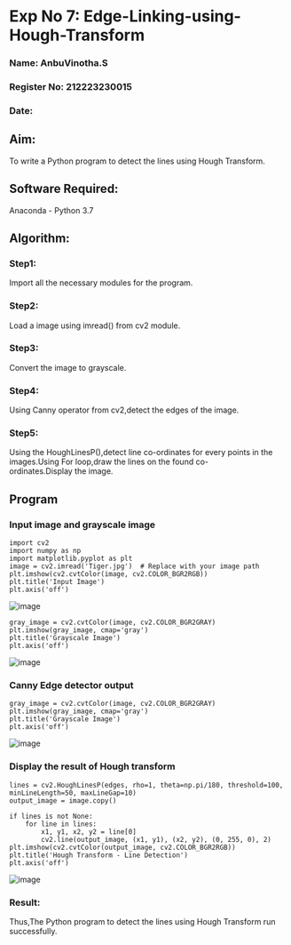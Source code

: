 # Exp No 7: Edge-Linking-using-Hough-Transform

### Name: AnbuVinotha.S
### Register No: 212223230015
### Date:

## Aim:
To write a Python program to detect the lines using Hough Transform.

## Software Required:
Anaconda - Python 3.7

## Algorithm:
### Step1:

Import all the necessary modules for the program.
### Step2:

Load a image using imread() from cv2 module.
### Step3:

Convert the image to grayscale.
### Step4:

Using Canny operator from cv2,detect the edges of the image.
### Step5:

Using the HoughLinesP(),detect line co-ordinates for every points in the images.Using For loop,draw the lines on the found co-ordinates.Display the image.
## Program 

### Input image and grayscale image
```
import cv2
import numpy as np
import matplotlib.pyplot as plt
image = cv2.imread('Tiger.jpg')  # Replace with your image path
plt.imshow(cv2.cvtColor(image, cv2.COLOR_BGR2RGB))
plt.title('Input Image')
plt.axis('off')
```
![image](https://github.com/user-attachments/assets/63908ad0-c747-46d6-bb48-9341105b5f9f)
```
gray_image = cv2.cvtColor(image, cv2.COLOR_BGR2GRAY)
plt.imshow(gray_image, cmap='gray')
plt.title('Grayscale Image')
plt.axis('off')
```
![image](https://github.com/user-attachments/assets/d6104654-0a64-4d5f-aae7-869b272c3c18)

### Canny Edge detector output
```
gray_image = cv2.cvtColor(image, cv2.COLOR_BGR2GRAY)
plt.imshow(gray_image, cmap='gray')
plt.title('Grayscale Image')
plt.axis('off')
```
![image](https://github.com/user-attachments/assets/fcf50a07-34ff-4713-bde0-7a53e24e7ab2)


### Display the result of Hough transform
```
lines = cv2.HoughLinesP(edges, rho=1, theta=np.pi/180, threshold=100, minLineLength=50, maxLineGap=10)
output_image = image.copy()

if lines is not None:
    for line in lines:
        x1, y1, x2, y2 = line[0]
        cv2.line(output_image, (x1, y1), (x2, y2), (0, 255, 0), 2)
plt.imshow(cv2.cvtColor(output_image, cv2.COLOR_BGR2RGB))
plt.title('Hough Transform - Line Detection')
plt.axis('off')

```
![image](https://github.com/user-attachments/assets/be59c60c-c285-49e4-a864-21127d96a2de)

### Result:
Thus,The Python program to detect the lines using Hough Transform run successfully.
